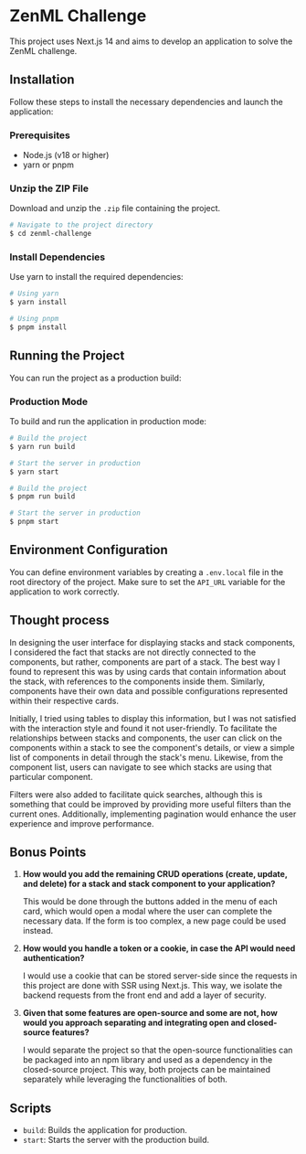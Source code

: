 # ZenML Challenge

This project uses Next.js 14 and aims to develop an application to solve the ZenML challenge.

## Installation

Follow these steps to install the necessary dependencies and launch the application:

### Prerequisites

- Node.js (v18 or higher)
- yarn or pnpm

### Unzip the ZIP File

Download and unzip the `.zip` file containing the project.

```bash
# Navigate to the project directory
$ cd zenml-challenge
```

### Install Dependencies

Use yarn to install the required dependencies:

```bash
# Using yarn
$ yarn install
```

```bash
# Using pnpm
$ pnpm install
```

## Running the Project

You can run the project as a production build:

### Production Mode

To build and run the application in production mode:

```bash
# Build the project
$ yarn run build

# Start the server in production
$ yarn start
```

```bash
# Build the project
$ pnpm run build

# Start the server in production
$ pnpm start
```

## Environment Configuration

You can define environment variables by creating a `.env.local` file in the root directory of the project. Make sure to set the `API_URL` variable for the application to work correctly.

## Thought process

In designing the user interface for displaying stacks and stack components, I considered the fact that stacks are not directly connected to the components, but rather, components are part of a stack. The best way I found to represent this was by using cards that contain information about the stack, with references to the components inside them. Similarly, components have their own data and possible configurations represented within their respective cards.

Initially, I tried using tables to display this information, but I was not satisfied with the interaction style and found it not user-friendly. To facilitate the relationships between stacks and components, the user can click on the components within a stack to see the component's details, or view a simple list of components in detail through the stack's menu. Likewise, from the component list, users can navigate to see which stacks are using that particular component.

Filters were also added to facilitate quick searches, although this is something that could be improved by providing more useful filters than the current ones. Additionally, implementing pagination would enhance the user experience and improve performance.

## Bonus Points

1. **How would you add the remaining CRUD operations (create, update, and delete) for a stack and stack component to your application?**

   This would be done through the buttons added in the menu of each card, which would open a modal where the user can complete the necessary data. If the form is too complex, a new page could be used instead.

2. **How would you handle a token or a cookie, in case the API would need authentication?**

   I would use a cookie that can be stored server-side since the requests in this project are done with SSR using Next.js. This way, we isolate the backend requests from the front end and add a layer of security.

3. **Given that some features are open-source and some are not, how would you approach separating and integrating open and closed-source features?**

   I would separate the project so that the open-source functionalities can be packaged into an npm library and used as a dependency in the closed-source project. This way, both projects can be maintained separately while leveraging the functionalities of both.

## Scripts

- `build`: Builds the application for production.
- `start`: Starts the server with the production build.
